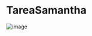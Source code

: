 # TareaSamantha
![image](https://github.com/user-attachments/assets/c85391b1-4145-472a-adfc-9a3fb196b6e9)
